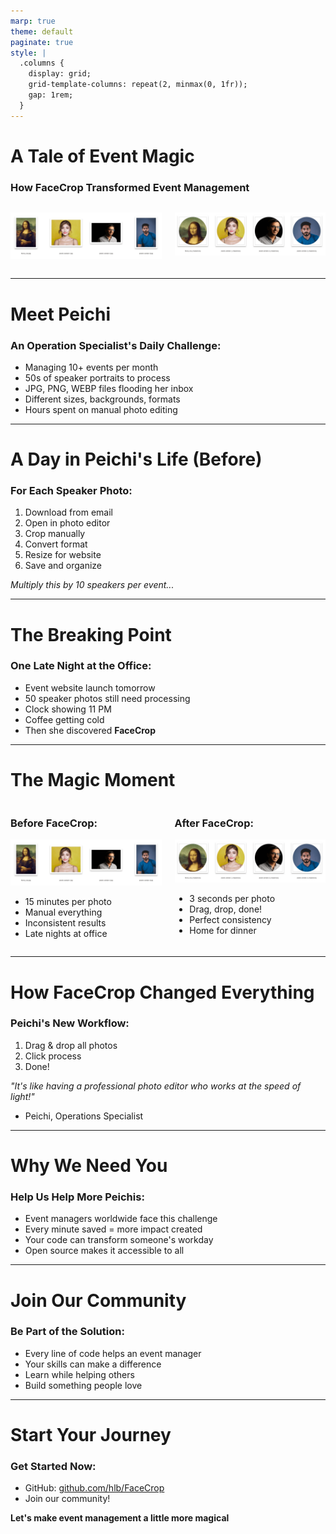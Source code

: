 ```yaml
---
marp: true
theme: default
paginate: true
style: |
  .columns {
    display: grid;
    grid-template-columns: repeat(2, minmax(0, 1fr));
    gap: 1rem;
  }
---
```


# A Tale of Event Magic 
### How FaceCrop Transformed Event Management

<div class="columns">

![width:400px](before.png)

![width:400px](after.png)

</div>

---

# Meet Peichi 

### An Operation Specialist's Daily Challenge:

- Managing 10+ events per month
- 50s of speaker portraits to process
- JPG, PNG, WEBP files flooding her inbox
- Different sizes, backgrounds, formats
- Hours spent on manual photo editing

---

# A Day in Peichi's Life (Before) 

### For Each Speaker Photo:
1. Download from email
2. Open in photo editor
3. Crop manually
4. Convert format
5. Resize for website
6. Save and organize

*Multiply this by 10 speakers per event...*

---

# The Breaking Point 

### One Late Night at the Office:

- Event website launch tomorrow
- 50 speaker photos still need processing
- Clock showing 11 PM
- Coffee getting cold
- Then she discovered **FaceCrop**

---

# The Magic Moment 

<div class="columns">

<div>

### Before FaceCrop:

![width:450px](before.png)

- 15 minutes per photo
- Manual everything
- Inconsistent results
- Late nights at office

</div>

<div>

### After FaceCrop:

![width:450px](after.png)

- 3 seconds per photo
- Drag, drop, done!
- Perfect consistency
- Home for dinner 

</div>
</div>

---

# How FaceCrop Changed Everything 

### Peichi's New Workflow:
1. Drag & drop all photos
2. Click process
3. Done!

*"It's like having a professional photo editor who works at the speed of light!"*
- Peichi, Operations Specialist

---

# Why We Need You 

### Help Us Help More Peichis:
- Event managers worldwide face this challenge
- Every minute saved = more impact created
- Your code can transform someone's workday
- Open source makes it accessible to all

---

# Join Our Community 

### Be Part of the Solution:
- Every line of code helps an event manager
- Your skills can make a difference
- Learn while helping others
- Build something people love

---

# Start Your Journey 

### Get Started Now:
- GitHub: [github.com/hlb/FaceCrop](https://github.com/hlb/FaceCrop)
- Join our community!

**Let's make event management a little more magical** 
